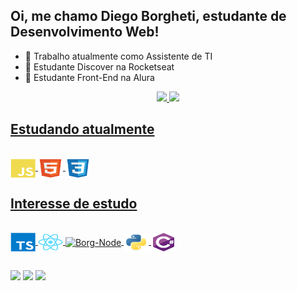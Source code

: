 ## Oi, me chamo Diego Borgheti, estudante de Desenvolvimento Web!

- 🔭 Trabalho atualmente como Assistente de TI
- 🚀 Estudante Discover na Rocketseat
- 👾 Estudante Front-End na Alura

<div align="center">
  <a href="https://github.com/dvborgheti">
  <img height="180em" src="https://github-readme-stats.vercel.app/api?username=dvborgheti&show_icons=true&theme=tokyonight&include_all_commits=true&count_private=true"/>
  <img height="160em" src="https://github-readme-stats.vercel.app/api/top-langs/?username=dvborgheti&layout=compact&langs_count=7&theme=tokyonight"/>
</div>

  ## Estudando atualmente 
  
  <div style="display: inline_block"><br>
  <img align="center" alt="Borg-Js" height="30" width="40" src="https://raw.githubusercontent.com/devicons/devicon/master/icons/javascript/javascript-plain.svg">
  <img align="center" alt="Borg-HTML" height="30" width="40" src="https://raw.githubusercontent.com/devicons/devicon/master/icons/html5/html5-original.svg">
  <img align="center" alt="Borg-CSS" height="30" width="40" src="https://raw.githubusercontent.com/devicons/devicon/master/icons/css3/css3-original.svg">
</div>
  
  ## Interesse de estudo
  <div style="display: inline_block"><br>
  <img align="center" alt="Borg-Ts" height="30" width="40" src="https://raw.githubusercontent.com/devicons/devicon/master/icons/typescript/typescript-plain.svg">
  <img align="center" alt="Borg-React" height="30" width="40" src="https://raw.githubusercontent.com/devicons/devicon/master/icons/react/react-original.svg">
  <img align="center" alt="Borg-Node" height="30" width="40" src="https://cdn.jsdelivr.net/gh/devicons/devicon/icons/nodejs/nodejs-plain.svg">
  <img align="center" alt="Borg-Python" height="30" width="40" src="https://raw.githubusercontent.com/devicons/devicon/master/icons/python/python-original.svg">
  <img align="center" alt="Borg-Csharp" height="30" width="40" src="https://raw.githubusercontent.com/devicons/devicon/master/icons/csharp/csharp-original.svg">
  </div>
  
<link rel="stylesheet" href="https://cdn.jsdelivr.net/gh/devicons/devicon@v2.14.0/devicon.min.css">
  
  ## 
  
  <div> 
  <a href="https://instagram.com/dvborgheti" target="_blank"><img src="https://img.shields.io/badge/-Instagram-%23E4405F?style=for-the-badge&logo=instagram&logoColor=white" target="_blank"></a>
  <a href = "mailto:dvborgheti@gmail.com"><img src="https://img.shields.io/badge/-Gmail-%23333?style=for-the-badge&logo=gmail&logoColor=white" target="_blank"></a>
  <a href="https://www.linkedin.com/in/dvborgheti" target="_blank"><img src="https://img.shields.io/badge/-LinkedIn-%230077B5?style=for-the-badge&logo=linkedin&logoColor=white" target="_blank"></a> 
 

 
</div>

